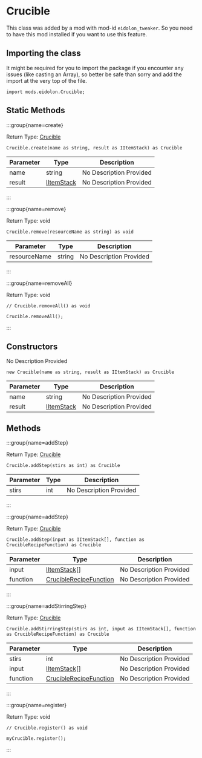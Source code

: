 # Crucible

This class was added by a mod with mod-id `eidolon_tweaker`. So you need to have this mod installed if you want to use this feature.

## Importing the class

It might be required for you to import the package if you encounter any issues (like casting an Array), so better be safe than sorry and add the import at the very top of the file.
```zenscript
import mods.eidolon.Crucible;
```


## Static Methods

:::group{name=create}

Return Type: [Crucible](/mods/eidolon/Crucible)

```zenscript
Crucible.create(name as string, result as IItemStack) as Crucible
```

| Parameter | Type | Description |
|-----------|------|-------------|
| name | string | No Description Provided |
| result | [IItemStack](/vanilla/api/items/IItemStack) | No Description Provided |


:::

:::group{name=remove}

Return Type: void

```zenscript
Crucible.remove(resourceName as string) as void
```

| Parameter | Type | Description |
|-----------|------|-------------|
| resourceName | string | No Description Provided |


:::

:::group{name=removeAll}

Return Type: void

```zenscript
// Crucible.removeAll() as void

Crucible.removeAll();
```

:::

## Constructors

No Description Provided
```zenscript
new Crucible(name as string, result as IItemStack) as Crucible
```
| Parameter | Type | Description |
|-----------|------|-------------|
| name | string | No Description Provided |
| result | [IItemStack](/vanilla/api/items/IItemStack) | No Description Provided |



## Methods

:::group{name=addStep}

Return Type: [Crucible](/mods/eidolon/Crucible)

```zenscript
Crucible.addStep(stirs as int) as Crucible
```

| Parameter | Type | Description |
|-----------|------|-------------|
| stirs | int | No Description Provided |


:::

:::group{name=addStep}

Return Type: [Crucible](/mods/eidolon/Crucible)

```zenscript
Crucible.addStep(input as IItemStack[], function as CrucibleRecipeFunction) as Crucible
```

| Parameter | Type | Description |
|-----------|------|-------------|
| input | [IItemStack](/vanilla/api/items/IItemStack)[] | No Description Provided |
| function | [CrucibleRecipeFunction](/mods/eidolon/api/CrucibleRecipeFunction) | No Description Provided |


:::

:::group{name=addStirringStep}

Return Type: [Crucible](/mods/eidolon/Crucible)

```zenscript
Crucible.addStirringStep(stirs as int, input as IItemStack[], function as CrucibleRecipeFunction) as Crucible
```

| Parameter | Type | Description |
|-----------|------|-------------|
| stirs | int | No Description Provided |
| input | [IItemStack](/vanilla/api/items/IItemStack)[] | No Description Provided |
| function | [CrucibleRecipeFunction](/mods/eidolon/api/CrucibleRecipeFunction) | No Description Provided |


:::

:::group{name=register}

Return Type: void

```zenscript
// Crucible.register() as void

myCrucible.register();
```

:::


